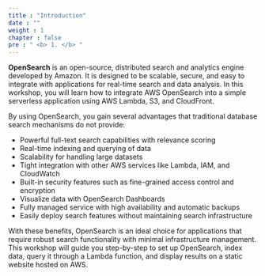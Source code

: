 ```yaml
---
title : "Introduction"
date : "" 
weight : 1 
chapter : false
pre : " <b> 1. </b> "
---
```

**OpenSearch** is an open-source, distributed search and analytics engine developed by Amazon. It is designed to be scalable, secure, and easy to integrate with applications for real-time search and data analysis. In this workshop, you will learn how to integrate AWS OpenSearch into a simple serverless application using AWS Lambda, S3, and CloudFront.

By using OpenSearch, you gain several advantages that traditional database search mechanisms do not provide:

- Powerful full-text search capabilities with relevance scoring
- Real-time indexing and querying of data
- Scalability for handling large datasets
- Tight integration with other AWS services like Lambda, IAM, and CloudWatch
- Built-in security features such as fine-grained access control and encryption
- Visualize data with OpenSearch Dashboards
- Fully managed service with high availability and automatic backups
- Easily deploy search features without maintaining search infrastructure

With these benefits, OpenSearch is an ideal choice for applications that require robust search functionality with minimal infrastructure management. This workshop will guide you step-by-step to set up OpenSearch, index data, query it through a Lambda function, and display results on a static website hosted on AWS.